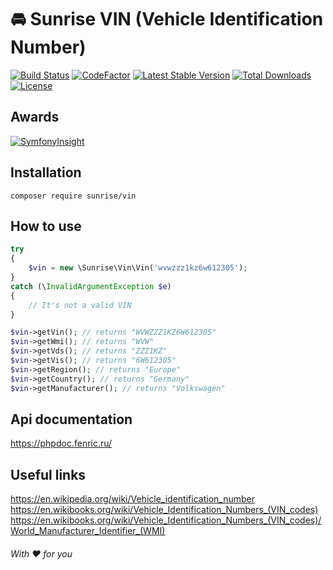 # :oncoming_automobile: Sunrise VIN (Vehicle Identification Number)

[![Build Status](https://api.travis-ci.com/sunrise-php/vin.svg?branch=master)](https://travis-ci.com/sunrise-php/vin)
[![CodeFactor](https://www.codefactor.io/repository/github/sunrise-php/vin/badge)](https://www.codefactor.io/repository/github/sunrise-php/vin)
[![Latest Stable Version](https://poser.pugx.org/sunrise/vin/v/stable?format=flat)](https://packagist.org/packages/sunrise/vin)
[![Total Downloads](https://poser.pugx.org/sunrise/vin/downloads?format=flat)](https://packagist.org/packages/sunrise/vin)
[![License](https://poser.pugx.org/sunrise/vin/license?format=flat)](https://packagist.org/packages/sunrise/vin)

## Awards

[![SymfonyInsight](https://insight.symfony.com/projects/62616a9e-4984-4320-9759-42238630d43a/big.svg)](https://insight.symfony.com/projects/62616a9e-4984-4320-9759-42238630d43a)

## Installation

```
composer require sunrise/vin
```

## How to use

```php
try
{
    $vin = new \Sunrise\Vin\Vin('wvwzzz1kz6w612305');
}
catch (\InvalidArgumentException $e)
{
    // It's not a valid VIN
}

$vin->getVin(); // returns "WVWZZZ1KZ6W612305"
$vin->getWmi(); // returns "WVW"
$vin->getVds(); // returns "ZZZ1KZ"
$vin->getVis(); // returns "6W612305"
$vin->getRegion(); // returns "Europe"
$vin->getCountry(); // returns "Germany"
$vin->getManufacturer(); // returns "Volkswagen"
```

## Api documentation

https://phpdoc.fenric.ru/

## Useful links

https://en.wikipedia.org/wiki/Vehicle_identification_number<br>
https://en.wikibooks.org/wiki/Vehicle_Identification_Numbers_(VIN_codes)<br>
https://en.wikibooks.org/wiki/Vehicle_Identification_Numbers_(VIN_codes)/World_Manufacturer_Identifier_(WMI)

###### With :heart: for you
